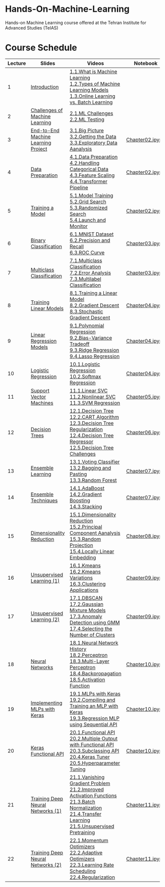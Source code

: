 # Hands-On-Machine-Learning
Hands-on Machine Learning course offered at the Tehran Institute for Advanced Studies (TeIAS)

# Course Schedule

| Lecture | Slides | Videos | Notebook |
|------|-----|-----|-----|
| 1 |[Introduction](Lectures/Lecture%2001.pdf) | [1.1.What is Machine Learning](https://www.youtube.com/watch?v=yKPaPHkHUfc) <br> [1.2.Types of Machine Learning Models](https://www.youtube.com/watch?v=S-n4jMa1Auo) <br> [1.3.Online Learning vs. Batch Learning](https://www.youtube.com/watch?v=dkt9BJriMdg)| |
| 2 |[Challenges of Machine Learning](Lectures/Lecture%2002.pdf) |[2.1.ML Challenges](https://www.youtube.com/watch?v=xxx6RSkC9Lw) <br> [2.2.ML Testing](https://www.youtube.com/watch?v=IZqQJOU0-vo)| |
| 3 |[End-to-End Machine Learning Project](Lectures/Lecture%2003.pdf) | [3.1.Big Picture](https://www.youtube.com/watch?v=VAije5CrPIQ) <br> [3.2.Getting the Data](https://www.youtube.com/watch?v=8P65M9OXO_Q) <br> [3.3.Exploratory Data Aanalysis](https://www.youtube.com/watch?v=g-ES22wLFuM)| [Chapter02.ipynb](https://github.com/ageron/handson-ml3/blob/main/02_end_to_end_machine_learning_project.ipynb)|
| 4 |[Data Preparation](Lectures/Lecture%2004.pdf) | [4.1.Data Preparation](https://www.youtube.com/watch?v=-DJdpRsS-AM) <br> [4.2.Handling Categorical Data](https://www.youtube.com/watch?v=uDmrNhjtQ_U) <br> [4.3.Feature Scaling](https://www.youtube.com/watch?v=DJT9QpjC_eg) <br> [4.4.Transformer Pipeline](https://www.youtube.com/watch?v=65yoL0g-5VM) | [Chapter02.ipynb](https://github.com/ageron/handson-ml3/blob/main/02_end_to_end_machine_learning_project.ipynb)|
| 5 |[Training a Model](Lectures/Lecture%2005.pdf) | [5.1.Model Training](https://www.youtube.com/watch?v=YQZ11lh8j6E) <br> [5.2.Grid Search](https://www.youtube.com/watch?v=H1O9mT8ozCI) <br> [5.3.Randomized Search](https://www.youtube.com/watch?v=IXQJjB7gSV4) <br> [5.4.Launch and Monitor](https://www.youtube.com/watch?v=altbz-SdPu0) | [Chapter02.ipynb](https://github.com/ageron/handson-ml3/blob/main/02_end_to_end_machine_learning_project.ipynb)|
| 6 |[Binary Classification](Lectures/Lecture%2006.pdf) | [6.1.MNIST Dataset](https://www.youtube.com/watch?v=ogkQWE6WiNw) <br> [6.2.Precision and Recall](https://www.youtube.com/watch?v=fPDxY0ysETA) <br> [6.3.ROC Curve](https://www.youtube.com/watch?v=JSTelveOWqk) | [Chapter03.ipynb](https://github.com/ageron/handson-ml3/blob/main/03_classification.ipynb)|
| 7 |[Multiclass Classification](Lectures/Lecture%2007.pdf) | [7.1.Multiclass Classification](https://www.youtube.com/watch?v=ylfHc2lchjM) <br> [7.2.Error Analysis](https://www.youtube.com/watch?v=OBmaW4huh-g) <br> [7.3.Multilabel Classification](https://www.youtube.com/watch?v=zxT7BGFPxGM) | [Chapter03.ipynb](https://github.com/ageron/handson-ml3/blob/main/03_classification.ipynb)|
| 8 |[Training Linear Models](Lectures/Lecture%2008.pdf) | [8.1.Training a Linear Model](https://www.youtube.com/watch?v=AHJxgSsyjAI) <br> [8.2.Gradient Descent](https://www.youtube.com/watch?v=t388bLLakSQ) <br> [8.3.Stochastic Gradient Descent](https://www.youtube.com/watch?v=768Mx4-bkFg) | [Chapter04.ipynb](https://github.com/ageron/handson-ml3/blob/main/04_training_linear_models.ipynb)|
| 9 |[Linear Regression Models](Lectures/Lecture%2009.pdf) | [9.1.Polynomial Regression](https://www.youtube.com/watch?v=10idybhCVq4) <br> [9.2.Bias-Variance Tradeoff](https://www.youtube.com/watch?v=RByascYzzGA) <br> [9.3.Ridge Regression](https://www.youtube.com/watch?v=66VHilC-ePk) <br> [9.4.Lasso Regression](https://www.youtube.com/watch?v=tk3YK7mTM8Y) | [Chapter04.ipynb](https://github.com/ageron/handson-ml3/blob/main/04_training_linear_models.ipynb)|
| 10 |[Logistic Regression](Lectures/Lecture%2010.pdf) | [10.1.Logistic Regression](https://www.youtube.com/watch?v=P23FJw0xkLU) <br> [10.2.Softmax Regression](https://www.youtube.com/watch?v=fVIZp8ZOJ9Y) | [Chapter04.ipynb](https://github.com/ageron/handson-ml3/blob/main/04_training_linear_models.ipynb)|
| 11 |[Support Vector Machines](Lectures/Lecture%2011.pdf) | [11.1.Linear SVC](https://www.youtube.com/watch?v=kkznu_1tcg0) <br> [11.2.Nonlinear SVC](https://www.youtube.com/watch?v=aP1swh2VYMo) <br> [11.3.SVM Regression](https://www.youtube.com/watch?v=p-d_FIQvX9U) | [Chapter05.ipynb](https://github.com/ageron/handson-ml3/blob/main/05_support_vector_machines.ipynb)|
| 12 |[Decision Trees](Lectures/Lecture%2012.pdf) | [12.1.Decision Tree](https://www.youtube.com/watch?v=gCkVIPLTEes) <br> [12.2.CART Algorithm](https://www.youtube.com/watch?v=aWAuTx6HABg) <br> [12.3.Decision Tree Regularization](https://www.youtube.com/watch?v=Mb0AJZmS6fo) <br> [12.4.Decision Tree Regressor](https://www.youtube.com/watch?v=xUC_FL1sNQg) <br> [12.5.Decision Tree Challenges](https://www.youtube.com/watch?v=S7HBuGW_D7I) | [Chapter06.ipynb](https://github.com/ageron/handson-ml3/blob/main/06_decision_trees.ipynb)|
| 13 |[Ensemble Learning](Lectures/Lecture%2013.pdf) | [13.1.Voting Classifier](https://www.youtube.com/watch?v=_h92mkuhrp8) <br> [13.2.Bagging and Pasting](https://www.youtube.com/watch?v=wm3emxvhxGw) <br> [13.3.Random Forest](https://www.youtube.com/watch?v=NnYCbBdL_gM) | [Chapter07.ipynb](https://github.com/ageron/handson-ml3/blob/main/07_ensemble_learning_and_random_forests.ipynb)|
| 14 |[Ensemble Techniques](Lectures/Lecture%2014.pdf) | [14.1.AdaBoost](https://www.youtube.com/watch?v=IYGQ1rOtWZY) <br> [14.2.Gradient Boosting](https://www.youtube.com/watch?v=wf9SeU3LOXU) <br> [14.3.Stacking](https://www.youtube.com/watch?v=RRHjRvCRtW8) | [Chapter07.ipynb](https://github.com/ageron/handson-ml3/blob/main/07_ensemble_learning_and_random_forests.ipynb)|
| 15 |[Dimensionality Reduction](Lectures/Lecture%2015.pdf) | [15.1.Dimensionality Reduction](https://www.youtube.com/watch?v=8G6HNKGUyHA) <br> [15.2.Principal Component Aanalysis](https://www.youtube.com/watch?v=nv0DRL6l9-4) <br> [15.3.Random Projection](https://www.youtube.com/watch?v=IzwjWTTAlPs) <br> [15.4.Locally Linear Embedding](https://www.youtube.com/watch?v=R1saz5q_B5k) | [Chapter08.ipynb](https://github.com/ageron/handson-ml3/blob/main/08_dimensionality_reduction.ipynb)|
| 16 |[Unsupervised Learning (1)](Lectures/Lecture%2016.pdf) | [16.1.Kmeans](https://www.youtube.com/watch?v=hry98otbsHE) <br> [16.2.Kmeans Variations](https://www.youtube.com/watch?v=1rYDDl-L_14) <br> [16.3.Clustering Applications](https://www.youtube.com/watch?v=otMZyWATjKg) | [Chapter09.ipynb](https://github.com/ageron/handson-ml3/blob/main/09_unsupervised_learning.ipynb)|
| 17 |[Unsupervised Learning (2)](Lectures/Lecture%2017.pdf) | [17.1.DBSCAN](https://www.youtube.com/watch?v=zuTXL_49ANw) <br> [17.2.Gaussian Mixture Models](https://www.youtube.com/watch?v=CDgk5TvJ4CQ) <br> [17.3.Anomaly Detection using GMM](https://www.youtube.com/watch?v=0RzFmWdZq1w) <br> [17.4.Selecting the Number of Clusters](https://www.youtube.com/watch?v=DYlkSLJoUv8) | [Chapter09.ipynb](https://github.com/ageron/handson-ml3/blob/main/09_unsupervised_learning.ipynb)|
| 18 |[Neural Networks](Lectures/Lecture%2018.pdf) | [18.1.Neural Network History](https://www.youtube.com/watch?v=5TbCcnD8d3A) <br> [18.2.Perceptron](https://www.youtube.com/watch?v=KkuQdpJV5Sc) <br> [18.3.Multi-Layer Perceptron](https://www.youtube.com/watch?v=kTKWOLZ273U) <br> [18.4.Backpropagation](https://www.youtube.com/watch?v=vh-mUD9ROu8) <br> [18.5.Activation Function](https://www.youtube.com/watch?v=w5WNKkbHoJ4) | [Chapter10.ipynb](https://github.com/ageron/handson-ml3/blob/main/10_neural_nets_with_keras.ipynb)|
| 19 |[Implementing MLPs with Keras](Lectures/Lecture%2019.pdf) | [19.1.MLPs with Keras](https://www.youtube.com/watch?v=dv10OSfOvPk) <br> [19.2.Compiling and Training an MLP with Keras](https://www.youtube.com/watch?v=cghMvKHcNWU) <br> [19.3.Regression MLP using Sequential API](https://www.youtube.com/watch?v=SN3EWHpODpg) | [Chapter10.ipynb](https://github.com/ageron/handson-ml3/blob/main/10_neural_nets_with_keras.ipynb)|
| 20 |[Keras Functional API](Lectures/Lecture%2020.pdf) | [20.1.Functional API](https://www.youtube.com/watch?v=FfCb2L1wFeU) <br> [20.2.Multiple Output with Functional API](https://www.youtube.com/watch?v=2qqHz4v8fRc) <br> [20.3.Subclassing API](https://www.youtube.com/watch?v=E6Xwyj-tDgU) <br> [20.4.Keras Tuner](https://www.youtube.com/watch?v=cn6RLQ-fNMM) <br> [20.5.Hyperparameter Tuning](https://www.youtube.com/watch?v=S-CnS_k7rsg) | [Chapter10.ipynb](https://github.com/ageron/handson-ml3/blob/main/10_neural_nets_with_keras.ipynb)|
| 21 |[Training Deep Neural Networks (1)](Lectures/Lecture%2021.pdf) | [21.1.Vanishing Gradient Problem](https://www.youtube.com/watch?v=_2tsS20PWfg) <br> [21.2.Improved Activation Functions](https://www.youtube.com/watch?v=DtJSadXD8qw) <br> [21.3.Batch Normalization](https://www.youtube.com/watch?v=N9SBwBoe4zE) <br> [21.4.Transfer Learning](https://www.youtube.com/watch?v=SE0YV9KKa_E) <br> [21.5.Unsupervised Pretraining](https://www.youtube.com/watch?v=TAVJ2plfNDo) | [Chapter11.ipynb](https://github.com/ageron/handson-ml3/blob/main/11_training_deep_neural_networks.ipynb)|
| 22 |[Training Deep Neural Networks (2)](Lectures/Lecture%2022.pdf) | [22.1.Momentum Optimizers](https://www.youtube.com/watch?v=9kH3IyTcbY0) <br> [22.2.Adaptive Optimizers](https://www.youtube.com/watch?v=SVLvQfTNQx0) <br> [22.3.Learning Rate Scheduling](https://www.youtube.com/watch?v=hmoCtVHlhOY) <br> [22.4.Regularization](https://www.youtube.com/watch?v=f5GZJMwBFis) | [Chapter11.ipynb](https://github.com/ageron/handson-ml3/blob/main/11_training_deep_neural_networks.ipynb)|
